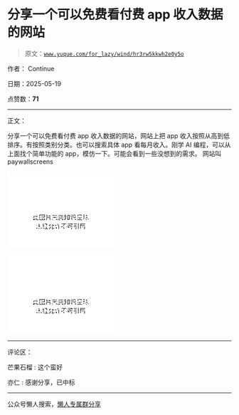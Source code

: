# 分享一个可以免费看付费 app 收入数据的网站

> 原文：[`www.yuque.com/for_lazy/wind/hr3rw5kkwh2e0y5o`](https://www.yuque.com/for_lazy/wind/hr3rw5kkwh2e0y5o)

作者： Continue

日期：2025-05-19

点赞数：**71**

* * *

正文：

分享一个可以免费看付费 app 收入数据的网站，网站上把 app 收入按照从高到低排序。有按照类别分类。也可以搜索具体 app 看每月收入。刚学 AI 编程，可以从上面找个简单功能的 app，模仿一下。可能会看到一些没想到的需求。
网站叫 paywallscreens

![](img/42d828c8202815b6ba3238fbb174349f.png "None")

![](img/437bb9ef23871adbeb64bdd931e55ee1.png "None")

* * *

评论区：

芒果石榴 : 这个蛮好

亦仁 : 感谢分享，已中标

* * *

公众号懒人搜索，[懒人专属群分享](https://lazybook.fun/#/blog/group)